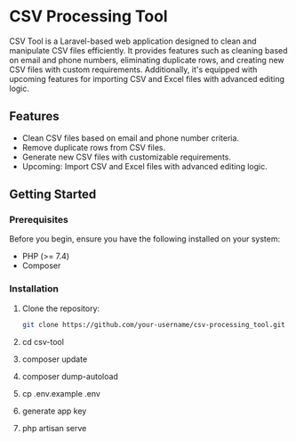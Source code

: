 # CSV Processing Tool

CSV Tool is a Laravel-based web application designed to clean and manipulate CSV files efficiently. It provides features such as cleaning based on email and phone numbers, eliminating duplicate rows, and creating new CSV files with custom requirements. Additionally, it's equipped with upcoming features for importing CSV and Excel files with advanced editing logic.

## Features

- Clean CSV files based on email and phone number criteria.
- Remove duplicate rows from CSV files.
- Generate new CSV files with customizable requirements.
- Upcoming: Import CSV and Excel files with advanced editing logic.

## Getting Started

### Prerequisites

Before you begin, ensure you have the following installed on your system:

- PHP (>= 7.4)
- Composer

### Installation

1. Clone the repository:

   ```bash
   git clone https://github.com/your-username/csv-processing_tool.git
2. cd csv-tool
3. composer update
4. composer dump-autoload
5. cp .env.example .env
6. generate app key
7. php artisan serve

